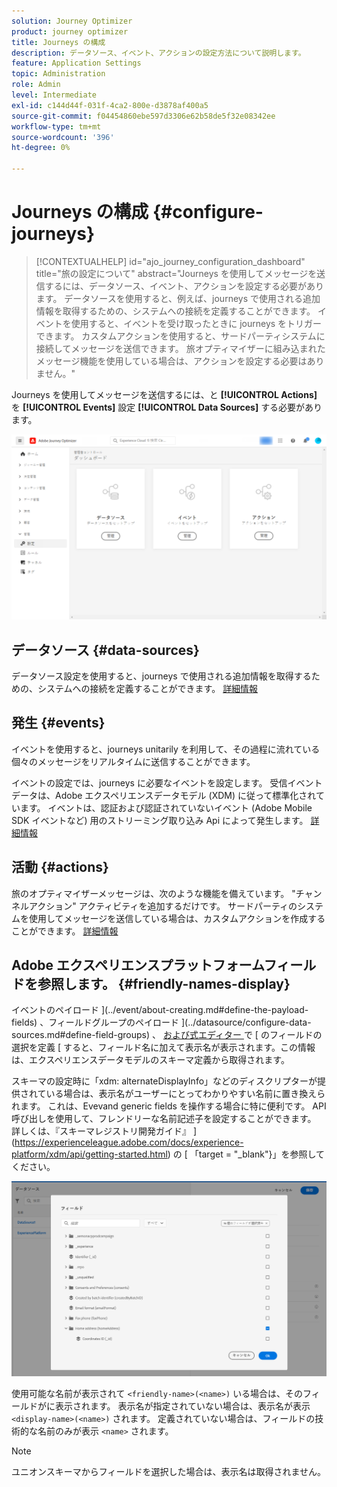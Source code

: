 ```yaml
---
solution: Journey Optimizer
product: journey optimizer
title: Journeys の構成
description: データソース、イベント、アクションの設定方法について説明します。
feature: Application Settings
topic: Administration
role: Admin
level: Intermediate
exl-id: c144d44f-031f-4ca2-800e-d3878af400a5
source-git-commit: f04454860ebe597d3306e62b58de5f32e08342ee
workflow-type: tm+mt
source-wordcount: '396'
ht-degree: 0%

---
```


# Journeys の構成 {#configure-journeys}

>[!CONTEXTUALHELP]
>id="ajo_journey_configuration_dashboard"
>title="旅の設定について"
>abstract="Journeys を使用してメッセージを送信するには、データソース、イベント、アクションを設定する必要があります。 データソースを使用すると、例えば、journeys で使用される追加情報を取得するための、システムへの接続を定義することができます。 イベントを使用すると、イベントを受け取ったときに journeys をトリガーできます。 カスタムアクションを使用すると、サードパーティシステムに接続してメッセージを送信できます。 旅オプティマイザーに組み込まれたメッセージ機能を使用している場合は、アクションを設定する必要はありません。"

Journeys を使用してメッセージを送信するには、と **[!UICONTROL Actions]** を **[!UICONTROL Events]** 設定 **[!UICONTROL Data Sources]** する必要があります。

![](assets/admin-menu.png)

## データソース {#data-sources}

データソース設定を使用すると、journeys で使用される追加情報を取得するための、システムへの接続を定義することができます。 [詳細情報](../../using/datasource/about-data-sources.md)

## 発生 {#events}

イベントを使用すると、journeys unitarily を利用して、その過程に流れている個々のメッセージをリアルタイムに送信することができます。

イベントの設定では、journeys に必要なイベントを設定します。 受信イベントデータは、Adobe エクスペリエンスデータモデル (XDM) に従って標準化されています。 イベントは、認証および認証されていないイベント (Adobe Mobile SDK イベントなど) 用のストリーミング取り込み Api によって発生します。 [詳細情報](../../using/event/about-events.md)

## 活動 {#actions}

旅のオプティマイザーメッセージは、次のような機能を備えています。 &quot;チャンネルアクション&quot; アクティビティを追加するだけです。 サードパーティのシステムを使用してメッセージを送信している場合は、カスタムアクションを作成することができます。 [詳細情報](../../using/action/action.md)

## Adobe エクスペリエンスプラットフォームフィールドを参照します。 {#friendly-names-display}

イベントのペイロード ](../event/about-creating.md#define-the-payload-fields) 、フィールドグループのペイロード ](../datasource/configure-data-sources.md#define-field-groups) 、 [ および式エディター ](../building-journeys/expression/expressionadvanced.md) で [ のフィールドの選択を定義 [ すると、フィールド名に加えて表示名が表示されます。この情報は、エクスペリエンスデータモデルのスキーマ定義から取得されます。

スキーマの設定時に「xdm: alternateDisplayInfo」などのディスクリプターが提供されている場合は、表示名がユーザーにとってわかりやすい名前に置き換えられます。 これは、Evevand generic fields を操作する場合に特に便利です。 API 呼び出しを使用して、フレンドリーな名前記述子を設定することができます。 詳しくは、『スキーマレジストリ開発ガイド』 ](https://experienceleague.adobe.com/docs/experience-platform/xdm/api/getting-started.html) の [ 「target = &quot;_blank&quot;}」を参照してください。

![](assets/xdm-from-descriptors.png)

使用可能な名前が表示されて `<friendly-name>(<name>)` いる場合は、そのフィールドがに表示されます。 表示名が指定されていない場合は、表示名が表示 `<display-name>(<name>)` されます。 定義されていない場合は、フィールドの技術的な名前のみが表示 `<name>` されます。

>[!NOTE]
>
>ユニオンスキーマからフィールドを選択した場合は、表示名は取得されません。
